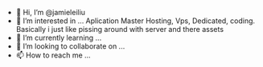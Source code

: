 - 👋 Hi, I’m @jamieleiliu
- 👀 I’m interested in ... Aplication Master Hosting, Vps, Dedicated, coding. Basically i just like pissing around with server and there assets 
- 🌱 I’m currently learning ...
- 💞️ I’m looking to collaborate on ...
- 📫 How to reach me ...

<!---
jamieleiliu/jamieleiliu is a ✨ special ✨ repository because its `README.md` (this file) appears on your GitHub profile.
You can click the Preview link to take a look at your changes.
--->
